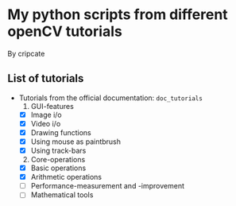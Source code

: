 
# My python scripts from different openCV tutorials
By cripcate

## List of tutorials

* Tutorials from the official documentation: `doc_tutorials`
  1. GUI-features
    * [x] Image i/o
    * [x] Video i/o
    * [x] Drawing functions
    * [x] Using mouse as paintbrush
    * [x] Using track-bars
  2. Core-operations
    * [x] Basic operations
    * [x] Arithmetic operations
    * [ ] Performance-measurement and -improvement
    * [ ] Mathematical tools
